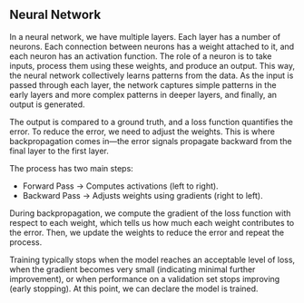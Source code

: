 
## Neural Network
In a neural network, we have multiple layers. Each layer has a number of neurons. Each connection between neurons has a weight attached to it, and each neuron has an activation function. The role of a neuron is to take inputs, process them using these weights, and produce an output. This way, the neural network collectively learns patterns from the data. As the input is passed through each layer, the network captures simple patterns in the early layers and more complex patterns in deeper layers, and finally, an output is generated.

The output is compared to a ground truth, and a loss function quantifies the error. To reduce the error, we need to adjust the weights. This is where backpropagation comes in—the error signals propagate backward from the final layer to the first layer. 

The process has two main steps:
+ Forward Pass → Computes activations (left to right).
+ Backward Pass → Adjusts weights using gradients (right to left).

During backpropagation, we compute the gradient of the loss function with respect to each weight, which tells us how much each weight contributes to the error. Then, we update the weights to reduce the error and repeat the process.

Training typically stops when the model reaches an acceptable level of loss, when the gradient becomes very small (indicating minimal further improvement), or when performance on a validation set stops improving (early stopping). At this point, we can declare the model is trained.
